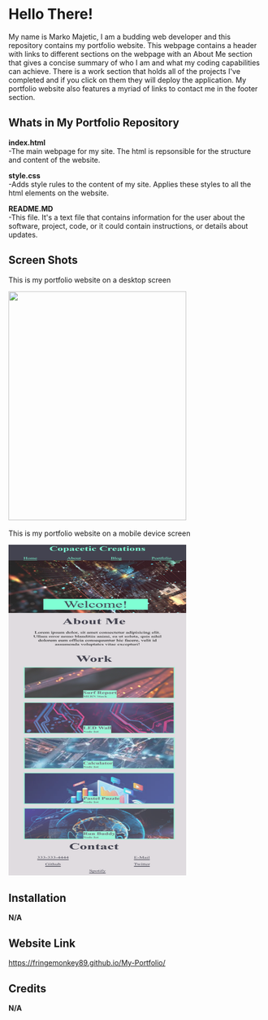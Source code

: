 # Hello There!
My name is Marko Majetic, I am a budding web developer and this repository contains my portfolio website.
This webpage contains a header with links to different sections on the webpage with an About Me section
that gives a concise summary of who I am and what my coding capabilities can achieve.
There is a work section that holds all of the projects I've completed and if you click on them
they will deploy the application. My portfolio website also features a myriad of links to contact me in the 
footer section.

## Whats in My Portfolio Repository

**index.html** 
<br>
-The main webpage for my site. The html is repsonsible for the structure and content of the website.

**style.css** 
<br>
-Adds style rules to the content of my site. Applies these styles to all the html elements on the website.

**README.MD**
<br>
-This file. It's a text file that contains information for the user about the software, project, code, or it could
contain instructions, or details about updates.

## Screen Shots
 <p>This is my portfolio website on a desktop screen</p> 
<img src ="assets/screenshot1.png" width="350"  height="450">
 <p>This is my portfolio website on a mobile device screen</p>
<img src ="assets/Screenshot2.png" width="350"  height="650">

## Installation
**N/A**

## Website Link
https://fringemonkey89.github.io/My-Portfolio/

## Credits
**N/A**


